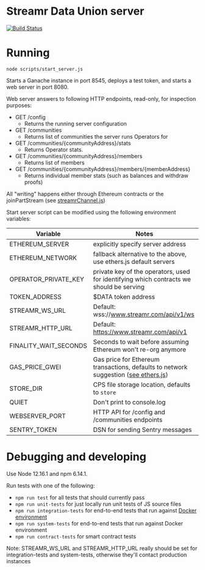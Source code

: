 # Streamr Data Union server

[![Build Status](https://travis-ci.com/streamr-dev/data-union-server.svg?token=9unddqKugX2cPcyhtVxp&branch=master)](https://travis-ci.com/streamr-dev/data-union-server)

# Running

`node scripts/start_server.js`

Starts a Ganache instance in port 8545, deploys a test token, and starts a web server in port 8080.

Web server answers to following HTTP endpoints, read-only, for inspection purposes:

* GET /config
  * Returns the running server configuration
* GET /communities
  * Returns list of communities the server runs Operators for
* GET /communities/{communityAddress}/stats
  * Returns Operator stats.
* GET /communities/{communityAddress}/members
  * Returns list of members
* GET /communities/{communityAddress}/members/{memberAddress}
  * Returns individual member stats (such as balances and withdraw proofs)

All "writing" happens either through Ethereum contracts or the joinPartStream (see [streamrChannel.js](src/streamrChannel.js))

Start server script can be modified using the following environment variables:

| Variable | Notes |
| --- | --- |
|  ETHEREUM_SERVER | explicitly specify server address |
|  ETHEREUM_NETWORK | fallback alternative to the above, use ethers.js default servers |
|  OPERATOR_PRIVATE_KEY | private key of the operators, used for identifying which contracts we should be serving |
|  TOKEN_ADDRESS | $DATA token address |
|  STREAMR_WS_URL | Default: wss://www.streamr.com/api/v1/ws |
|  STREAMR_HTTP_URL | Default: https://www.streamr.com/api/v1 |
|  FINALITY_WAIT_SECONDS | Seconds to wait before assuming Ethereum won't re-org anymore |
|  GAS_PRICE_GWEI | Gas price for Ethereum transactions, defaults to network suggestion ([see ethers.js](https://github.com/ethers-io/ethers.js/blob/061b0eae1d4c570aedd9bee1971afa43fcdae1a6/tests/make-tests/make-contract-interface.js#L330)) |
|  STORE_DIR | CPS file storage location, defaults to `store` |
|  QUIET | Don't print to console.log |
|  WEBSERVER_PORT | HTTP API for /config and /communities endpoints |
|  SENTRY_TOKEN | DSN for sending Sentry messages |

# Debugging and developing

Use Node 12.16.1 and npm 6.14.1.

Run tests with one of the following:
* `npm run test` for all tests that should currently pass
* `npm run unit-tests` for just locally run unit tests of JS source files
* `npm run integration-tests` for end-to-end tests that run against [Docker environment](https://github.com/streamr-dev/streamr-docker-dev)
* `npm run system-tests` for end-to-end tests that run against Docker environment
* `npm run contract-tests` for smart contract tests

Note: STREAMR_WS_URL and STREAMR_HTTP_URL really should be set for integration-tests and system-tests, otherwise they'll contact production instances
